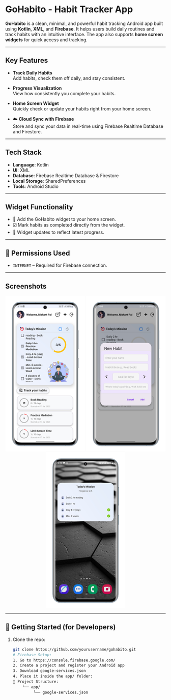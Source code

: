 #  GoHabito - Habit Tracker App

**GoHabito** is a clean, minimal, and powerful habit tracking Android app built using **Kotlin**, **XML**, and **Firebase**. It helps users build daily routines and track habits with an intuitive interface. The app also supports **home screen widgets** for quick access and tracking.

---

##  Key Features

-  **Track Daily Habits**  
  Add habits, check them off daily, and stay consistent.

-  **Progress Visualization**  
  View how consistently you complete your habits.

-  **Home Screen Widget**  
  Quickly check or update your habits right from your home screen.

- ☁️ **Cloud Sync with Firebase**  
  Store and sync your data in real-time using Firebase Realtime Database and Firestore.


---

##  Tech Stack

- **Language**: Kotlin
- **UI**: XML  
- **Database**: Firebase Realtime Database & Firestore  
- **Local Storage**: SharedPreferences  
- **Tools**: Android Studio

---

##  Widget Functionality

- 📌 Add the GoHabito widget to your home screen.
- ☑️ Mark habits as completed directly from the widget.
- 🔄 Widget updates to reflect latest progress.

---

## 🔐 Permissions Used

- `INTERNET` – Required for Firebase connection.

---

##  Screenshots

<p align="center">
  <img src="https://github.com/NishantK04/GoHabito/blob/master/Home-portrait.png?raw=true" width="250" alt="Home Screen" />
  <img src="https://github.com/NishantK04/GoHabito/blob/master/Add-portrait.png?raw=true" width="250" alt="Add Habit" />
  <img src="https://github.com/NishantK04/GoHabito/blob/master/Widget-portrait.png?raw=true" width="250" alt="Widget" />
</p>

---

## 🚀 Getting Started (for Developers)

1. Clone the repo:
   ```bash
   git clone https://github.com/yourusername/gohabito.git
   # Firebase Setup:
   1. Go to https://console.firebase.google.com/
   2. Create a project and register your Android app
   3. Download google-services.json
   4. Place it inside the app/ folder:
   📁 Project Structure:
       └── app/
            └── google-services.json


